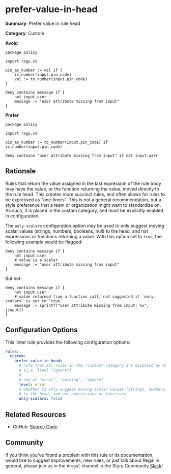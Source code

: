 # prefer-value-in-head

**Summary**: Prefer value in rule head

**Category**: Custom

**Avoid**
```rego
package policy

import rego.v1

pin_as_number := val if {
    is_number(input.pin_code)
    val := to_number(input.pin_code)
}

deny contains message if {
    not input.user
    message := "user attribute missing from input"
}
```

**Prefer**
```rego
package policy

import rego.v1

pin_as_number := to_number(input.pin_code) if is_number(input.pin_code)

deny contains "user attribute missing from input" if not input.user
```

## Rationale

Rules that return the value assigned in the last expression of the rule body may have the value, or the function
returning the value, moved directly to the rule head. This creates more succinct rules, and often allows for rules to be
expressed as "one-liners". This is not a general recommendation, but a style preference that a team or organization
might want to standardize on. As such, it is placed in the custom category, and must be explicitly enabled in
configuration.

The `only-scalars` configuration option may be used to only suggest moving scalar values (strings, numbers, booleans,
null) to the head, and not expressions or functions returning a value. With this option set to `true`, the following
example would be flagged:

```rego
deny contains message if {
    not input.user
    # value is a scalar
    message := "user attribute missing from input"
}
```

But not:

```rego
deny contains message if {
    not input.user
    # value returned from a function call, not suggested if `only-scalars` is set to `true`
    message := sprintf("user attribute missing from input: %v", [input])
}
```

## Configuration Options

This linter rule provides the following configuration options:

```yaml
rules:
  custom:
    prefer-value-in-head:
      # note that all rules in the "custom" category are disabled by default
      # (i.e. level "ignore")
      #
      # one of "error", "warning", "ignore"
      level: error
      # whether to only suggest moving scalar values (strings, numbers, booleans, null)
      # to the head, and not expressions or functions
      only-scalars: false
```

## Related Resources

- GitHub: [Source Code](https://github.com/StyraInc/regal/blob/main/bundle/regal/rules/custom/prefer-value-in-head/prefer_value_in_head.rego)

## Community

If you think you've found a problem with this rule or its documentation, would like to suggest improvements, new rules,
or just talk about Regal in general, please join us in the `#regal` channel in the Styra Community
[Slack](https://communityinviter.com/apps/styracommunity/signup)!
